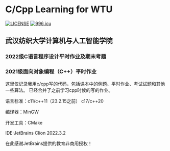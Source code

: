 # C/Cpp Learning for WTU

[![LICENSE](https://img.shields.io/badge/license-Anti%20996-blue.svg)](https://github.com/996icu/996.ICU/blob/master/LICENSE)
<a href="https://996.icu"><img src="https://img.shields.io/badge/link-996.icu-red.svg" alt="996.icu" /></a>

## 武汉纺织大学计算机与人工智能学院
### 2022级C语言程序设计平时作业及期末考题
### 2021级面向对象编程（C++）平时作业

这里仅记录我用c/cpp写的代码，包括课本中的例题、平时作业、考试试题和其他一些算法。
已经合并了之前学习cpp时候的写的作业。

语言标准：c11/c++11（23.2.15之前） c17/c++20

编译器：MinGW

开发工具：CMake

IDE:JetBrains Clion 2022.3.2

在此感谢JetBrains提供的教育非商用授权！
